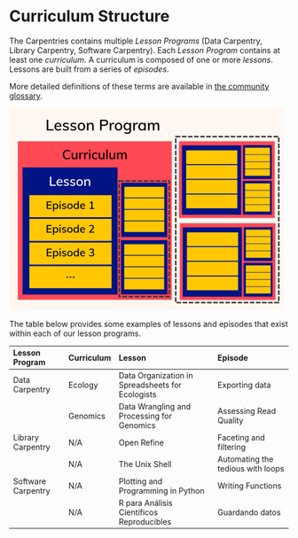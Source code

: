 # Curriculum Structure
The Carpentries contains multiple _Lesson Programs_ (Data Carpentry, Library Carpentry, Software Carpentry). Each _Lesson Program_ contains at least one _curriculum_. A curriculum is composed of one or more _lessons_.
Lessons are built from a series of _episodes_.

More detailed definitions of these terms are available in [the community glossary](https://github.com/carpentries/community-development/blob/main/glossary.md).


![The structure of curricula in The Carpentries](img/curriculum-structure.png "schematic showing that a lesson program includes one or more curricula, which each include one or more lessons, which each include one or more episodes.")

The table below provides some examples of lessons and episodes that exist within each of our lesson programs. 

| Lesson Program | Curriculum | Lesson | Episode |
| :---- | :---- | :---- | :---- |
| Data Carpentry | Ecology | Data Organization in Spreadsheets for Ecologists | Exporting data |
|  | Genomics | Data Wrangling and Processing for Genomics | Assessing Read Quality |
| Library Carpentry | N/A | Open Refine | Faceting and filtering |
|  | N/A | The Unix Shell | Automating the tedious with loops |
| Software Carpentry | N/A | Plotting and Programming in Python | Writing Functions |
|  | N/A | R para Análisis Científicos Reproducibles | Guardando datos |
